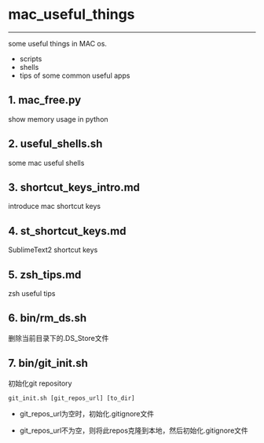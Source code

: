 # mac_useful_things

----

some useful things in MAC os.

- scripts
- shells
- tips of some common useful apps

## 1. mac_free.py

show memory usage in python

## 2. useful_shells.sh

some mac useful shells

## 3. shortcut_keys_intro.md

introduce mac shortcut keys

## 4. st_shortcut_keys.md

SublimeText2 shortcut keys

## 5. zsh_tips.md

zsh useful tips

## 6. bin/rm_ds.sh

删除当前目录下的.DS_Store文件

## 7. bin/git_init.sh

初始化git repository

	git_init.sh [git_repos_url] [to_dir]

- git_repos_url为空时，初始化.gitignore文件

- git_repos_url不为空，则将此repos克隆到本地，然后初始化.gitignore文件
